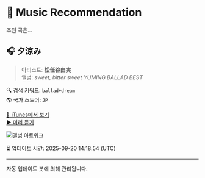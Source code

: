 
# 🎵 Music Recommendation

추천 곡은...

## 🎧 夕涼み  
> 아티스트: **松任谷由実**  
> 앨범: _sweet, bitter sweet YUMING BALLAD BEST_  

🔍 검색 키워드: `ballad+dream`  
🌎 국가 스토어: `JP`

[🔗 iTunes에서 보기](https://music.apple.com/jp/album/%E5%A4%95%E6%B6%BC%E3%81%BF/1436023971?i=1436023986&uo=4)  
[▶️ 미리 듣기](https://audio-ssl.itunes.apple.com/itunes-assets/AudioPreview125/v4/3e/f4/fa/3ef4facd-b47c-49ef-6d43-82d74919fba5/mzaf_17718964318590711322.plus.aac.p.m4a)

![앨범 아트워크](https://is1-ssl.mzstatic.com/image/thumb/Music118/v4/49/ad/73/49ad73b5-3c23-543d-79cb-180223bf42f5/00602567997474.rgb.jpg/100x100bb.jpg)

⏳ 업데이트 시간: 2025-09-20 14:18:54 (UTC)

---
자동 업데이트 봇에 의해 관리됩니다.
